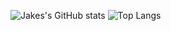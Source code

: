 ![Jakes's GitHub stats](https://github-readme-stats.vercel.app/api?username=subjectalpha&show_icons=true&hide_border=true&&count_private=true&include_all_commits=true&theme=prussian)
![Top Langs](https://github-readme-stats.vercel.app/api/top-langs/?username=subjectalpha&hide_border=true&langs_count=8&layout=compact&theme=prussian)
